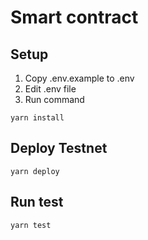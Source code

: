 # Smart contract

## Setup

1. Copy .env.example to .env
2. Edit .env file
3. Run command

```
yarn install
```

## Deploy Testnet

```
yarn deploy
```

## Run test

```
yarn test
```
